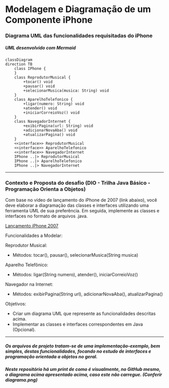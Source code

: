 # Modelagem e Diagramação de um Componente iPhone

### Diagrama UML das funcionalidades requisitadas do iPhone
##### UML desenvolvido com Mermaid

```mermaid
classDiagram
direction TB
    class IPhone {
    }
    class ReprodutorMusical {
	    +tocar() void
	    +pausar() void
	    +selecionarMusica(musica: String) void
    }
    class AparelhoTelefonico {
	    +ligar(numero: String) void
	    +atender() void
	    +iniciarCorreioVoz() void
    }
    class NavegadorInternet {
	    +exibirPagina(url: String) void
	    +adicionarNovaAba() void
	    +atualizarPagina() void
    }
    <<interface>> ReprodutorMusical
    <<interface>> AparelhoTelefonico
    <<interface>> NavegadorInternet
    IPhone ..|> ReprodutorMusical
    IPhone ..|> AparelhoTelefonico
    IPhone ..|> NavegadorInternet
```

<hr>

### Contexto e Proposta do desafio (DIO - Trilha Java Básico - Programação Orienta a Objetos)

Com base no vídeo de lançamento do iPhone de 2007 (link abaixo), você deve elaborar a diagramação das classes e interfaces utilizando uma ferramenta UML de sua preferência. Em seguida, implemente as classes e interfaces no formato de arquivos .java.

[Lançamento iPhone 2007](https://www.youtube.com/watch?v=9ou608QQRq8)

Funcionalidades a Modelar:

Reprodutor Musical:
- Métodos: tocar(), pausar(), selecionarMusica(String musica)

Aparelho Telefônico:
- Métodos: ligar(String numero), atender(), iniciarCorreioVoz()

Navegador na Internet:
 - Métodos: exibirPagina(String url), adicionarNovaAba(), atualizarPagina()

Objetivos:
- Criar um diagrama UML que represente as funcionalidades descritas acima.
- Implementar as classes e interfaces correspondentes em Java (Opcional).

<hr>

##### Os arquivos de projeto tratam-se de uma implementação-exemplo, bem simples, destas funcionalidades, focando no estudo de interfaces e programação orientada a objetos no geral.

##### Neste repositório há um print de como é visualmente, no GitHub mesmo, o diagrama acima apresentado acima, caso este não carregue. (Conferir diagrama.png)
